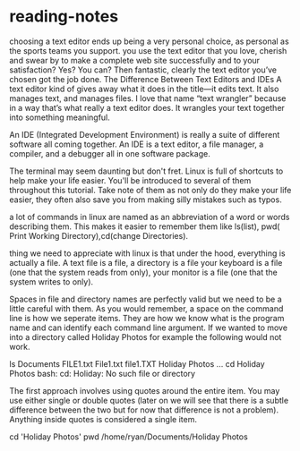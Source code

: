 # reading-notes
choosing a text editor
ends up being a very personal choice, as personal as the sports teams
you support.
you use the text editor that you love, cherish and swear by to
make a complete web site successfully and to your satisfaction? Yes?
You can? Then fantastic, clearly the text editor you’ve chosen got the
job done.
The Difference Between Text Editors and IDEs
A text editor kind of gives away what it does in the title—it edits text.
It also manages text, and manages files. I love that name “text
wrangler” because in a way that’s what really a text editor does. It
wrangles your text together into something meaningful.

An IDE (Integrated Development Environment) is really a suite of
different software all coming together. An IDE is a text editor, a file
manager, a compiler, and a debugger all in one software package.

The terminal may seem daunting but don't fret. Linux is full of shortcuts to help make your life easier. You'll be introduced to 
several of them throughout this tutorial. Take note of them as not only do they make your life easier, they often also save you 
from making silly mistakes such as typos.

a lot of commands in linux are named as an abbreviation of a word or words describing them. This makes it easier to remember them
like ls(list), pwd( Print Working Directory),cd(change Directories).


thing we need to appreciate with linux is that under the hood, everything is actually a file. A text file is a file, a directory is a file
your keyboard is a file (one that the system reads from only), your monitor is a file (one that the system writes to only).

Spaces in file and directory names are perfectly valid but we need to be a little careful with them. As you would remember, a space on the command line is how we seperate items. They are how we know what is the program name and can identify each command line argument. If we wanted to move into a directory called Holiday Photos for example the following would not work.

ls Documents
FILE1.txt File1.txt file1.TXT Holiday Photos
...
cd Holiday Photos
bash: cd: Holiday: No such file or directory

The first approach involves using quotes around the entire item. You may use either single or double quotes (later on we will see that there is a subtle difference between the two but for now that difference is not a problem). Anything inside quotes is considered a single item.

cd 'Holiday Photos'
pwd
/home/ryan/Documents/Holiday Photos


